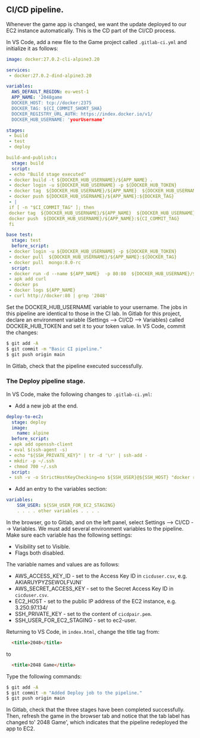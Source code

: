 ## CI/CD pipeline.

Whenever the game app is changed, we want the update deployed to our EC2 instance automatically. This is the CD part of the CI/CD process.

In VS Code, add a new file to the Game project called `.gitlab-ci.yml` and initialize it as follows:
~~~yaml
image: docker:27.0.2-cli-alpine3.20

services:
 - docker:27.0.2-dind-alpine3.20

variables:
  AWS_DEFAULT_REGION: eu-west-1
  APP_NAME: '2048game
  DOCKER_HOST: tcp://docker:2375
  DOCKER_TAG: ${CI_COMMIT_SHORT_SHA}
  DOCKER_REGISTRY_URL_AUTH: https://index.docker.io/v1/
  DOCKER_HUB_USERNAME: 'yourUsername'

stages:
 - build
 - test
 - deploy

build-and-publish::
  stage: build
  script:
 - echo "Build stage executed"
 - docker build -t ${DOCKER_HUB_USERNAME}/${APP_NAME} .
 - docker login -u ${DOCKER_HUB_USERNAME} -p ${DOCKER_HUB_TOKEN}
 - docker tag  ${DOCKER_HUB_USERNAME}/${APP_NAME}  ${DOCKER_HUB_USERNAME}/${APP_NAME}:${DOCKER_TAG} 
 - docker push ${DOCKER_HUB_USERNAME}/${APP_NAME}:${DOCKER_TAG}
 - |
 if [ -n "$CI_COMMIT_TAG" ]; then
 docker tag  ${DOCKER_HUB_USERNAME}/${APP_NAME}  ${DOCKER_HUB_USERNAME}/${APP_NAME}:${CI_COMMIT_TAG} 
 docker push  ${DOCKER_HUB_USERNAME}/${APP_NAME}:${CI_COMMIT_TAG} 
 fi

base test:
  stage: test
  before_script:
 - docker login -u ${DOCKER_HUB_USERNAME} -p ${DOCKER_HUB_TOKEN}
 - docker pull  ${DOCKER_HUB_USERNAME}/${APP_NAME}:${DOCKER_TAG}  
 - docker pull  mongo:8.0-rc 
  script: 
 - docker run -d --name ${APP_NAME}  -p 80:80  ${DOCKER_HUB_USERNAME}/${APP_NAME}:${DOCKER_TAG} 
 - apk add curl
 - docker ps
 - docker logs ${APP_NAME}
 - curl http://docker:80 | grep '2048'
~~~
Set the DOCKER_HUB_USERNAME variable to your username. The jobs in this pipeline are identical to those in the CI lab. In Gitlab for this project, declare an environment variable (Settings --> CI/CD --> Variables) called DOCKER_HUB_TOKEN and set it to your token value. In VS Code, commit the changes:
~~~bash
$ git add -A
$ git commit -m "Basic CI pipeline."
$ git push origin main
~~~
In Gitlab, check that the pipeline executed successfully.

### The Deploy pipeline stage.

In VS Code, make the following changes to `.gitlab-ci.yml`:

+ Add a new job at the end.
~~~yaml
deploy-to-ec2:
  stage: deploy
  image:
    name: alpine
  before_script:
 - apk add openssh-client
 - eval $(ssh-agent -s)
 - echo "${SSH_PRIVATE_KEY}" | tr -d '\r' | ssh-add -
 - mkdir -p ~/.ssh
 - chmod 700 ~/.ssh
  script:
 - ssh -v -o StrictHostKeyChecking=no ${SSH_USER}@${SSH_HOST} "docker rm -f ${APP_NAME} && docker run -itd --name ${APP_NAME} -p80:80 ${DOCKER_HUB_USERNAME}/${APP_NAME}:${DOCKER_TAG}"
~~~
+ Add an entry to the variables section:
~~~yaml
variables:
    SSH_USER: ${SSH_USER_FOR_EC2_STAGING}
    . . . . other variables . . . . 
~~~

In the browser, go to Gitlab, and on the left panel, select Settings --> CI/CD --> Variables. We must add several environment variables to the pipeline. Make sure each variable has the following settings:

+ Visibility set to Visible.
+ Flags both disabled.

The variable names and values are as follows:
+ AWS_ACCESS_KEY_ID - set to the Access Key ID in `cicduser.csv`, e.g. AKIARUYPYZSEWOLFVJNI`
+ AWS_SECRET_ACCESS_KEY - set to the Secret Access Key ID in `cicduser.csv`.
+ EC2_HOST - set to the public IP address of the EC2 instance, e.g. 3.250.97.134/
+ SSH_PRIVATE_KEY - set to the content of `cicdpair.pem`. 
+ SSH_USER_FOR_EC2_STAGING - set to ec2-user.

Returning to VS Code, in `index.html`, change the title tag from:
~~~html
  <title>2048</title>
~~~
to 
~~~html
  <title>2048 Game</title>
~~~
Type the following commands:
~~~bash
$ git add -A
$ git commit -m "Added Deploy job to the pipeline."
$ git push origin main
~~~
In Gitlab, check that the three stages have been completed successfully. Then, refresh the game in the browser tab and notice that the tab label has changed to' 2048 Game', which indicates that the pipeline redeployed the app to EC2. 

